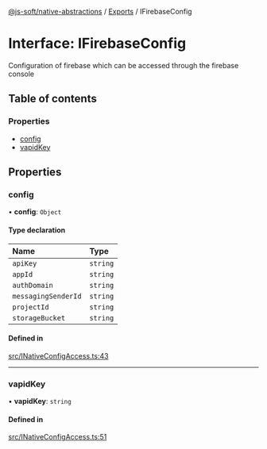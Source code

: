 [@js-soft/native-abstractions](../README.md) / [Exports](../modules.md) / IFirebaseConfig

# Interface: IFirebaseConfig

Configuration of firebase which can be accessed through the firebase console

## Table of contents

### Properties

- [config](IFirebaseConfig.md#config)
- [vapidKey](IFirebaseConfig.md#vapidkey)

## Properties

### config

• **config**: `Object`

#### Type declaration

| Name | Type |
| :------ | :------ |
| `apiKey` | `string` |
| `appId` | `string` |
| `authDomain` | `string` |
| `messagingSenderId` | `string` |
| `projectId` | `string` |
| `storageBucket` | `string` |

#### Defined in

[src/INativeConfigAccess.ts:43](https://github.com/js-soft/ts-native-access/blob/2fee55d/packages/abstractions/src/INativeConfigAccess.ts#L43)

___

### vapidKey

• **vapidKey**: `string`

#### Defined in

[src/INativeConfigAccess.ts:51](https://github.com/js-soft/ts-native-access/blob/2fee55d/packages/abstractions/src/INativeConfigAccess.ts#L51)
